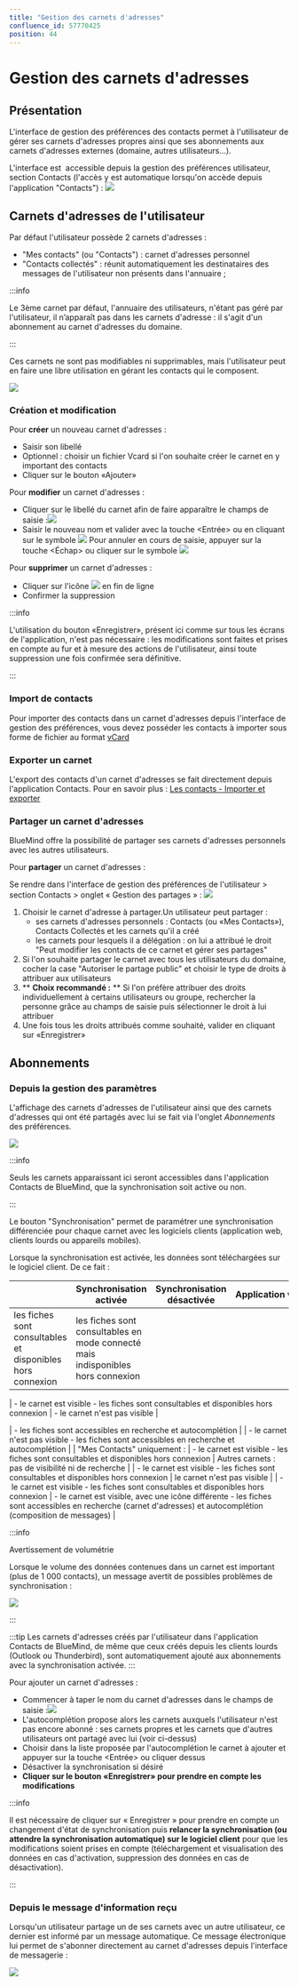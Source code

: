 ```yaml
---
title: "Gestion des carnets d'adresses"
confluence_id: 57770425
position: 44
---
```

# Gestion des carnets d'adresses


## Présentation

L'interface de gestion des préférences des contacts permet à l'utilisateur de gérer ses carnets d'adresses propres ainsi que ses abonnements aux carnets d'adresses externes (domaine, autres utilisateurs...).

L'interface est  accessible depuis la gestion des préférences utilisateur, section Contacts (l'accès y est automatique lorsqu'on accède depuis l'application "Contacts") :
![](../../attachments/57770060/57770071.png)


## Carnets d'adresses de l'utilisateur

Par défaut l'utilisateur possède 2 carnets d'adresses :

- "Mes contacts" (ou "Contacts") : carnet d'adresses personnel
- "Contacts collectés" : réunit automatiquement les destinataires des messages de l'utilisateur non présents dans l'annuaire ;


:::info

Le 3ème carnet par défaut, l'annuaire des utilisateurs, n'étant pas géré par l'utilisateur, il n’apparaît pas dans les carnets d'adresse : il s'agit d'un abonnement au carnet d'adresses du domaine.

:::

Ces carnets ne sont pas modifiables ni supprimables, mais l'utilisateur peut en faire une libre utilisation en gérant les contacts qui le composent.

![](../../attachments/57770425/57770436.png)

### Création et modification

Pour **créer** un nouveau carnet d'adresses :

- Saisir son libellé
- Optionnel : choisir un fichier Vcard si l'on souhaite créer le carnet en y important des contacts
- Cliquer sur le bouton «Ajouter»


Pour **modifier** un carnet d'adresses :

- Cliquer sur le libellé du carnet afin de faire apparaître le champs de saisie :![](../../attachments/57770425/57770434.png)
- Saisir le nouveau nom et valider avec la touche &lt;Entrée> ou en cliquant sur le symbole ![](../../attachments/57769989/69896489.png) Pour annuler en cours de saisie, appuyer sur la touche &lt;Échap> ou cliquer sur le symbole ![](../../attachments/57769989/69896488.png)


Pour **supprimer** un carnet d'adresses :

- Cliquer sur l'icône ![](../../attachments/57769989/69896481.png) en fin de ligne
- Confirmer la suppression


:::info

L'utilisation du bouton «Enregistrer», présent ici comme sur tous les écrans de l'application, n'est pas nécessaire : les modifications sont faites et prises en compte au fur et à mesure des actions de l'utilisateur, ainsi toute suppression une fois confirmée sera définitive.

:::

### Import de contacts

Pour importer des contacts dans un carnet d'adresses depuis l'interface de gestion des préférences, vous devez posséder les contacts à importer sous forme de fichier au format [vCard](http://fr.wikipedia.org/wiki/VCard)

### Exporter un carnet

L'export des contacts d'un carnet d'adresses se fait directement depuis l'application Contacts.
Pour en savoir plus : [Les contacts - Importer et exporter](https://forge.blue-mind.net/confluence/display/LATEST/Les+contacts#Lescontacts-Importeretexporter)

### Partager un carnet d'adresses

BlueMind offre la possibilité de partager ses carnets d'adresses personnels avec les autres utilisateurs.

Pour **partager** un carnet d'adresses :

Se rendre dans l'interface de gestion des préférences de l'utilisateur > section Contacts > onglet « Gestion des partages » :
![](../../attachments/57770425/57770440.png)

1. Choisir le carnet d'adresse à partager.Un utilisateur peut partager :
    - ses carnets d'adresses personnels : Contacts (ou «Mes Contacts»), Contacts Collectés et les carnets qu'il a créé
    - les carnets pour lesquels il a délégation : on lui a attribué le droit "Peut modifier les contacts de ce carnet et gérer ses partages"
2. Si l'on souhaite partager le carnet avec tous les utilisateurs du domaine, cocher la case "Autoriser le partage public" et choisir le type de droits à attribuer aux utilisateurs
3. ** **Choix recommandé :** ** Si l'on préfère attribuer des droits individuellement à certains utilisateurs ou groupe, rechercher la personne grâce au champs de saisie puis sélectionner le droit à lui attribuer
4. Une fois tous les droits attribués comme souhaité, valider en cliquant sur «Enregistrer»


## Abonnements

### Depuis la gestion des paramètres

L'affichage des carnets d'adresses de l'utilisateur ainsi que des carnets d'adresses qui ont été partagés avec lui se fait via l'onglet *Abonnements* des préférences.

![](../../attachments/57770425/57770432.png)


:::info

Seuls les carnets apparaissant ici seront accessibles dans l'application Contacts de BlueMind, que la synchronisation soit active ou non.

:::

Le bouton "Synchronisation" permet de paramétrer une synchronisation différenciée pour chaque carnet avec les logiciels clients (application web, clients lourds ou appareils mobiles).

Lorsque la synchronisation est activée, les données sont téléchargées sur le logiciel client. De ce fait :

|  | Synchronisation activée | Synchronisation désactivée | Application web | EAS iOS | EAS (autres) | DAV | Outlook (connecteur) | Thunderbird |
| --- | --- | --- | --- | --- | --- | --- | --- | --- |
| les fiches sont consultables et disponibles hors connexion | les fiches sont consultables en mode connecté mais indisponibles hors connexion |
| 
- le carnet est visible
- les fiches sont consultables et disponibles hors connexion
 | - le carnet n'est pas visible | 


 | - les fiches sont accessibles en recherche et autocomplétion |
| 
- le carnet n'est pas visible
- les fiches sont accessibles en recherche et autocomplétion
 |
| 
"Mes Contacts" uniquement :
 | 
- le carnet est visible
- les fiches sont consultables et disponibles hors connexion
 | 
Autres carnets : pas de visibilité ni de recherche
 |
| 
- le carnet est visible
- les fiches sont consultables et disponibles hors connexion
 | le carnet n'est pas visible |
| 
- le carnet est visible
- les fiches sont consultables et disponibles hors connexion
 | 
- le carnet est visible, avec une icône différente
- les fiches sont accessibles en recherche (carnet d'adresses) et autocomplétion (composition de messages)
 |


:::info

Avertissement de volumétrie

Lorsque le volume des données contenues dans un carnet est important (plus de 1 000 contacts), un message avertit de possibles problèmes de synchronisation :

![](../../attachments/57770425/57770426.png)

:::


:::tip
Les carnets d'adresses créés par l'utilisateur dans l'application Contacts de BlueMind, de même que ceux créés depuis les clients lourds (Outlook ou Thunderbird), sont automatiquement ajouté aux abonnements avec la synchronisation activée.
:::

Pour ajouter un carnet d'adresses :

- Commencer à taper le nom du carnet d'adresses dans le champs de saisie :![](../../attachments/57770425/57770428.png)
- L'autocomplétion propose alors les carnets auxquels l'utilisateur n'est pas encore abonné : ses carnets propres et les carnets que d'autres utilisateurs ont partagé avec lui (voir ci-dessus)
- Choisir dans la liste proposée par l'autocomplétion le carnet à ajouter et appuyer sur la touche &lt;Entrée> ou cliquer dessus
- Désactiver la synchronisation si désiré
- **Cliquer sur le bouton «Enregistrer» pour prendre en compte les modifications**


:::info

Il est nécessaire de cliquer sur « Enregistrer » pour prendre en compte un changement d'état de synchronisation puis **relancer la synchronisation (ou attendre la synchronisation automatique) sur le logiciel client** pour que les modifications soient prises en compte (téléchargement et visualisation des données en cas d'activation, suppression des données en cas de désactivation).

:::

### Depuis le message d'information reçu

Lorsqu'un utilisateur partage un de ses carnets avec un autre utilisateur, ce dernier est informé par un message automatique. Ce message électronique lui permet de s'abonner directement au carnet d'adresses depuis l'interface de messagerie :

![](../../attachments/57770425/57770443.png)


